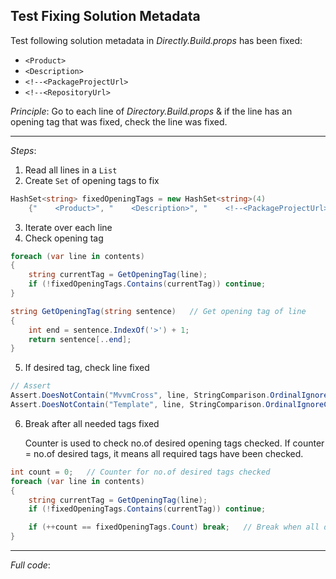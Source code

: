 ## Test Fixing Solution Metadata

Test following solution metadata in *Directly.Build.props* has been fixed:

* `<Product>`
* `<Description>`
* `<!--<PackageProjectUrl>`
* `<!--<RepositoryUrl>`

*Principle*: Go to each line of *Directory.Build.props* & if the line has an opening tag that was fixed, check the line was fixed.

___

*Steps*:

1. Read all lines in a `List`
2. Create `Set` of opening tags to fix

```cs
HashSet<string> fixedOpeningTags = new HashSet<string>(4)
    {"    <Product>", "    <Description>", "    <!--<PackageProjectUrl>", "    <!--<RepositoryUrl>"};
```

3. Iterate over each line
4. Check opening tag 

```cs
foreach (var line in contents)
{
    string currentTag = GetOpeningTag(line);
    if (!fixedOpeningTags.Contains(currentTag)) continue;
}
```
```cs
string GetOpeningTag(string sentence)   // Get opening tag of line
{
    int end = sentence.IndexOf('>') + 1;
    return sentence[..end];
}
```

5. If desired tag, check line fixed

```cs
// Assert
Assert.DoesNotContain("MvvmCross", line, StringComparison.OrdinalIgnoreCase);
Assert.DoesNotContain("Template", line, StringComparison.OrdinalIgnoreCase);
```

6. Break after all needed tags fixed

   Counter is used to check no.of desired opening tags checked. If counter = no.of desired tags, it means all required tags have been checked.

```cs
int count = 0;   // Counter for no.of desired tags checked
foreach (var line in contents)
{
    string currentTag = GetOpeningTag(line);
    if (!fixedOpeningTags.Contains(currentTag)) continue;

    if (++count == fixedOpeningTags.Count) break;   // Break when all desired tags checked
}
```

___


*Full code*:

```cs --region "Test Solution Metadata Fixed" --source-file .\..\..\..\..\MvvmCross.Template.Test\FixRootIssues\FixDirectoryBuildPropsShould.cs --project .\..\..\..\..\MvvmCross.Template.Test\MvvmCross.Template.Test.csproj
```